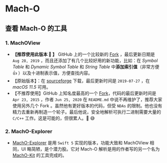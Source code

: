 # Mach-O

## 查看 Mach-O 的工具

### 1. MachOView

- **【推荐使用此版本 🌟 】** GitHub 上的一个比较新的 [Fork](https://github.com/fangshufeng/MachOView) ，最后更新日期是 `Aug 28, 2019` ，而且还添加了有几个比较好用的新功能，比如：在 *Symbol Table* 和 *Dynamic Symbol Table* 和 *String Table* 中**添加索引值**（非常方便 👍 ）以及十进制表示值，方便查找内容。
- 【原始版本】：在 [sourceforge](https://sourceforge.net/projects/machoview/) 下载，最后更新时间是 `2019-07-27` ，在 *macOS 11.5* 可用。
- 【不推荐使用】GitHub 上知名度最高的一个 [Fork](https://github.com/gdbinit/MachOView)，代码的最后更新时间是 `Apr 23, 2015` ，作者 `Jun 25, 2020` 在 `README.md` 中说不再维护了，推荐大家使用另外几个 Fork 。虽然他有更好版本的代码，但受 `NDAs` 的限制。他也没有精力去重新再制造一个轮子。最后他说，安全地解析可执行二进制需要大量的 `C/C++` 工作。这是可能的，但很累人。🧱 😅

### 2. MachO-Explorer

- [MachO-Explorer](https://github.com/DeVaukz/MachO-Explorer) 是用 `Swift 5` 实现的版本，功能大致和 MachOView 相同，UI 略简陋，是个潜力股。它对 Mach-O 解析是用的作者写的另一个名为 [MachO-Kit](https://github.com/DeVaukz/MachO-Kit) 的工具完成的。
